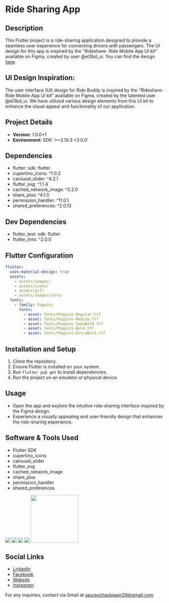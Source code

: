 # Ride Sharing App

## Description
This Flutter project is a ride-sharing application designed to provide a seamless user experience for connecting drivers with passengers. The UI design for this app is inspired by the "Rideshare- Ride Mobile App UI kit" available on Figma, created by user @el3bd_ui. You can find the design [here](https://www.figma.com/community/file/1241766699896445351).



## UI Design Inspiration:
The user interface (UI) design for Ride Buddy is inspired by the "Rideshare- Ride Mobile App UI kit" available on Figma, created by the talented user @el3bd_ui. We have utilized various design elements from this UI kit to enhance the visual appeal and functionality of our application.

## Project Details
- **Version**: 1.0.0+1
- **Environment**: SDK '>=2.19.3 <3.0.0'

## Dependencies
- flutter: sdk: flutter
- cupertino_icons: ^1.0.2
- carousel_slider: ^4.2.1
- flutter_svg: ^1.1.4
- cached_network_image: ^3.2.0
- share_plus: ^4.1.0
- permission_handler: ^11.0.1
- shared_preferences: ^2.0.13

## Dev Dependencies
- flutter_test: sdk: flutter
- flutter_lints: ^2.0.0

## Flutter Configuration
```yaml
flutter:
  uses-material-design: true
  assets:
    - assets/images/
    - assets/icons/
    - assets/gif/
    - assets/images/cars/
  fonts:
    - family: Poppins
      fonts:
        - asset: fonts/Poppins-Regular.ttf
        - asset: fonts/Poppins-Medium.ttf
        - asset: fonts/Poppins-SemiBold.ttf
        - asset: fonts/Poppins-Bold.ttf
        - asset: fonts/Poppins-ExtraBold.ttf

```
## Installation and Setup
1. Clone the repository.
2. Ensure Flutter is installed on your system.
3. Run `flutter pub get` to install dependencies.
4. Run the project on an emulator or physical device.

## Usage
- Open the app and explore the intuitive ride-sharing interface inspired by the Figma design.
- Experience a visually appealing and user-friendly design that enhances the ride-sharing experience.


## Software & Tools Used
- Flutter SDK
- cupertino_icons
- carousel_slider
- flutter_svg
- cached_network_image
- share_plus
- permission_handler
- shared_preferences

<p float="left">
  <img src="https://camo.githubusercontent.com/ec0d32e85caf4723d5182a75338c89f85a2c3679aed0c46c9ee9fd1c8dc2a316/68747470733a2f2f696d672e736869656c64732e696f2f62616467652f6769742d2532334630353033332e7376673f7374796c653d666f722d7468652d6261646765266c6f676f3d676974266c6f676f436f6c6f723d7768697465" >
  <img src="https://camo.githubusercontent.com/f6d50128cb007f85916b7a899da5d94f654dce35a37331c8d28573aef46f4274/68747470733a2f2f696d672e736869656c64732e696f2f62616467652f6769746875622d2532333132313031312e7376673?7374796c653d666f722d7468652d6261646765266c6f676f3d676974687562266c6f676f436f6c6?77268697465" >
  <img src="https://camo.githubusercontent.com/fe0cbfb5f3341cc667f4440de2935d1eba7b4c75f4c6b194?f?daf788af8fc8a6/68747470733a?f?69672?f?62616467652?f?676f6f676c652?f?253233343238354634?f?7376673?f?7374796c653?f?666?f?722?f?746865?f?626164676?f?2532337768697465">
  <img src="https://camo.githubusercontent.com/a0484e6383e852e622da1e934b7724921ab9b69d69246?90?f899424b01?f?deb1/68747470733a?a?a?a?a?a?a?a?a?a?a?a?a?a?s?s?s?s?s?s?s?s?s?s?s?s?s?s?s?s?s?s?s?s?s?s?s">
  <img src="https://goongloo.com/wp-content/uploads/2022/07/Android-Studio-Logo-Android-Emulator-Goongloo-banner.png" width=150>
</p>

## Social Links
- [LinkedIn](https://www.linkedin.com/in/saurav-chaulagain-500502254/)
- [Facebook](https://www.facebook.com/profile.php?id=100082619644241)
- [Website](https://sauravchaulagain.github.io/#/)
- [Instagram](https://www.instagram.com/sau__rav__________/)

For any inquiries, contact via Gmail at sauravchaulagain39@gmail.com 
